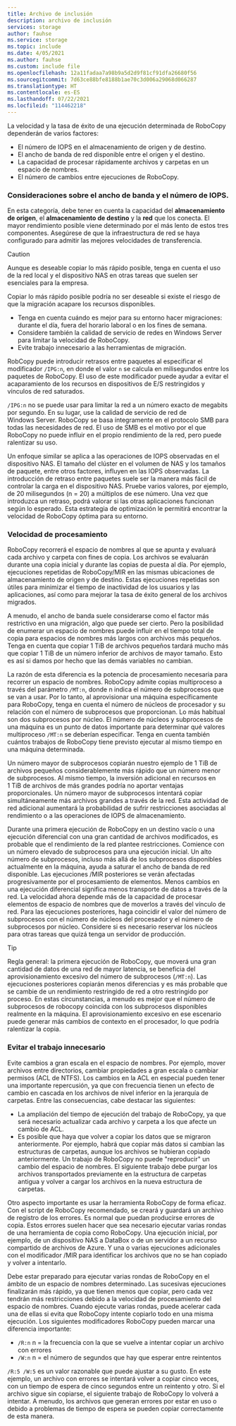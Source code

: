 ```yaml
---
title: Archivo de inclusión
description: archivo de inclusión
services: storage
author: fauhse
ms.service: storage
ms.topic: include
ms.date: 4/05/2021
ms.author: fauhse
ms.custom: include file
ms.openlocfilehash: 12a11fadaa7a98b9a5d2d9f81cf91dfa26680f56
ms.sourcegitcommit: 7d63ce88bfe8188b1ae70c3d006a29068d066287
ms.translationtype: HT
ms.contentlocale: es-ES
ms.lasthandoff: 07/22/2021
ms.locfileid: "114462218"
---
```

La velocidad y la tasa de éxito de una ejecución determinada de RoboCopy dependerán de varios factores:

* El número de IOPS en el almacenamiento de origen y de destino.
* El ancho de banda de red disponible entre el origen y el destino.
* La capacidad de procesar rápidamente archivos y carpetas en un espacio de nombres.
* El número de cambios entre ejecuciones de RoboCopy.


### <a name="iops-and-bandwidth-considerations"></a>Consideraciones sobre el ancho de banda y el número de IOPS.

En esta categoría, debe tener en cuenta la capacidad del **almacenamiento de origen**, el **almacenamiento de destino** y la **red** que los conecta. El mayor rendimiento posible viene determinado por el más lento de estos tres componentes. Asegúrese de que la infraestructura de red se haya configurado para admitir las mejores velocidades de transferencia.

> [!CAUTION]
> Aunque es deseable copiar lo más rápido posible, tenga en cuenta el uso de la red local y el dispositivo NAS en otras tareas que suelen ser esenciales para la empresa.

Copiar lo más rápido posible podría no ser deseable si existe el riesgo de que la migración acapare los recursos disponibles.

* Tenga en cuenta cuándo es mejor para su entorno hacer migraciones: durante el día, fuera del horario laboral o en los fines de semana.
* Considere también la calidad de servicio de redes en Windows Server para limitar la velocidad de RoboCopy.
* Evite trabajo innecesario a las herramientas de migración.

RobCopy puede introducir retrasos entre paquetes al especificar el modificador `/IPG:n`, en donde el valor `n` se calcula en milisegundos entre los paquetes de RoboCopy. El uso de este modificador puede ayudar a evitar el acaparamiento de los recursos en dispositivos de E/S restringidos y vínculos de red saturados.

`/IPG:n` no se puede usar para limitar la red a un número exacto de megabits por segundo. En su lugar, use la calidad de servicio de red de Windows Server. RoboCopy se basa íntegramente en el protocolo SMB para todas las necesidades de red. El uso de SMB es el motivo por el que RoboCopy no puede influir en el propio rendimiento de la red, pero puede ralentizar su uso. 

Un enfoque similar se aplica a las operaciones de IOPS observadas en el dispositivo NAS. El tamaño del clúster en el volumen de NAS y los tamaños de paquete, entre otros factores, influyen en las IOPS observadas. La introducción de retraso entre paquetes suele ser la manera más fácil de controlar la carga en el dispositivo NAS. Pruebe varios valores, por ejemplo, de 20 milisegundos (n = 20) a múltiplos de ese número. Una vez que introduzca un retraso, podrá valorar si las otras aplicaciones funcionan según lo esperado. Esta estrategia de optimización le permitirá encontrar la velocidad de RoboCopy óptima para su entorno.

### <a name="processing-speed"></a>Velocidad de procesamiento

RoboCopy recorrerá el espacio de nombres al que se apunta y evaluará cada archivo y carpeta con fines de copia. Los archivos se evaluarán durante una copia inicial y durante las copias de puesta al día. Por ejemplo, ejecuciones repetidas de RoboCopy/MIR en las mismas ubicaciones de almacenamiento de origen y de destino. Estas ejecuciones repetidas son útiles para minimizar el tiempo de inactividad de los usuarios y las aplicaciones, así como para mejorar la tasa de éxito general de los archivos migrados.

A menudo, el ancho de banda suele considerarse como el factor más restrictivo en una migración, algo que puede ser cierto. Pero la posibilidad de enumerar un espacio de nombres puede influir en el tiempo total de copia para espacios de nombres más largos con archivos más pequeños. Tenga en cuenta que copiar 1 TiB de archivos pequeños tardará mucho más que copiar 1 TiB de un número inferior de archivos de mayor tamaño. Esto es así si damos por hecho que las demás variables no cambian.

La razón de esta diferencia es la potencia de procesamiento necesaria para recorrer un espacio de nombres. RoboCopy admite copias multiproceso a través del parámetro `/MT:n`, donde n indica el número de subprocesos que se van a usar. Por lo tanto, al aprovisionar una máquina específicamente para RoboCopy, tenga en cuenta el número de núcleos de procesador y su relación con el número de subprocesos que proporcionan. Lo más habitual son dos subprocesos por núcleo. El número de núcleos y subprocesos de una máquina es un punto de datos importante para determinar qué valores multiproceso `/MT:n` se deberían especificar. Tenga en cuenta también cuántos trabajos de RoboCopy tiene previsto ejecutar al mismo tiempo en una máquina determinada.

Un número mayor de subprocesos copiarán nuestro ejemplo de 1 TiB de archivos pequeños considerablemente más rápido que un número menor de subprocesos. Al mismo tiempo, la inversión adicional en recursos en 1 TiB de archivos de más grandes podría no aportar ventajas proporcionales. Un número mayor de subprocesos intentará copiar simultáneamente más archivos grandes a través de la red. Esta actividad de red adicional aumentará la probabilidad de sufrir restricciones asociadas al rendimiento o a las operaciones de IOPS de almacenamiento.

Durante una primera ejecución de RoboCopy en un destino vacío o una ejecución diferencial con una gran cantidad de archivos modificados, es probable que el rendimiento de la red plantee restricciones. Comience con un número elevado de subprocesos para una ejecución inicial. Un alto número de subprocesos, incluso más allá de los subprocesos disponibles actualmente en la máquina, ayuda a saturar el ancho de banda de red disponible. Las ejecuciones /MIR posteriores se verán afectadas progresivamente por el procesamiento de elementos. Menos cambios en una ejecución diferencial significa menos transporte de datos a través de la red. La velocidad ahora depende más de la capacidad de procesar elementos de espacio de nombres que de moverlos a través del vínculo de red. Para las ejecuciones posteriores, haga coincidir el valor del número de subprocesos con el número de núcleos del procesador y el número de subprocesos por núcleo. Considere si es necesario reservar los núcleos para otras tareas que quizá tenga un servidor de producción.

> [!TIP]
> Regla general: la primera ejecución de RoboCopy, que moverá una gran cantidad de datos de una red de mayor latencia, se beneficia del aprovisionamiento excesivo del número de subprocesos (`/MT:n`). Las ejecuciones posteriores copiarán menos diferencias y es más probable que se cambie de un rendimiento restringido de red a otro restringido por proceso. En estas circunstancias, a menudo es mejor que el número de subprocesos de robocopy coincida con los subprocesos disponibles realmente en la máquina. El aprovisionamiento excesivo en ese escenario puede generar más cambios de contexto en el procesador, lo que podría ralentizar la copia.

### <a name="avoid-unnecessary-work"></a>Evitar el trabajo innecesario

Evite cambios a gran escala en el espacio de nombres. Por ejemplo, mover archivos entre directorios, cambiar propiedades a gran escala o cambiar permisos (ACL de NTFS). Los cambios en la ACL en especial pueden tener una importante repercusión, ya que con frecuencia tienen un efecto de cambio en cascada en los archivos de nivel inferior en la jerarquía de carpetas. Entre las consecuencias, cabe destacar las siguientes:

* La ampliación del tiempo de ejecución del trabajo de RoboCopy, ya que será necesario actualizar cada archivo y carpeta a los que afecte un cambio de ACL.
* Es posible que haya que volver a copiar los datos que se migraron anteriormente. Por ejemplo, habrá que copiar más datos si cambian las estructuras de carpetas, aunque los archivos se hubieran copiado anteriormente. Un trabajo de RoboCopy no puede "reproducir" un cambio del espacio de nombres. El siguiente trabajo debe purgar los archivos transportados previamente en la estructura de carpetas antigua y volver a cargar los archivos en la nueva estructura de carpetas.

Otro aspecto importante es usar la herramienta RoboCopy de forma eficaz. Con el script de RoboCopy recomendado, se creará y guardará un archivo de registro de los errores. Es normal que puedan producirse errores de copia. Estos errores suelen hacer que sea necesario ejecutar varias rondas de una herramienta de copia como RoboCopy. Una ejecución inicial, por ejemplo, de un dispositivo NAS a DataBox o de un servidor a un recurso compartido de archivos de Azure. Y una o varias ejecuciones adicionales con el modificador /MIR para identificar los archivos que no se han copiado y volver a intentarlo.

Debe estar preparado para ejecutar varias rondas de RoboCopy en el ámbito de un espacio de nombres determinado. Las sucesivas ejecuciones finalizarán más rápido, ya que tienen menos que copiar, pero cada vez tendrán más restricciones debido a la velocidad de procesamiento del espacio de nombres. Cuando ejecute varias rondas, puede acelerar cada una de ellas si evita que RoboCopy intente copiarlo todo en una misma ejecución. Los siguientes modificadores RoboCopy pueden marcar una diferencia importante:

* `/R:n` n = la frecuencia con la que se vuelve a intentar copiar un archivo con errores 
* `/W:n` n = el número de segundos que hay que esperar entre reintentos

`/R:5 /W:5` es un valor razonable que puede ajustar a su gusto. En este ejemplo, un archivo con errores se intentará volver a copiar cinco veces, con un tiempo de espera de cinco segundos entre un reintento y otro. Si el archivo sigue sin copiarse, el siguiente trabajo de RoboCopy lo volverá a intentar. A menudo, los archivos que generan errores por estar en uso o debido a problemas de tiempo de espera se pueden copiar correctamente de esta manera.
